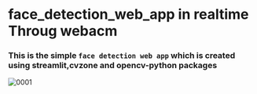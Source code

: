 # face_detection_web_app in realtime Throug webacm


### This is the simple `face detection web app`  which is created using streamlit,cvzone and opencv-python packages

![0001](https://user-images.githubusercontent.com/98689629/189730188-21c6c130-82f9-41c0-b3c4-ed6318ebb296.png)

